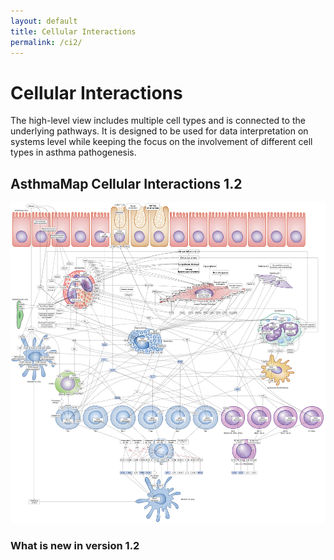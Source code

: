 ```yaml
---
layout: default
title: Cellular Interactions
permalink: /ci2/
---
```


# Cellular Interactions

The high-level view includes multiple cell types and is connected to the underlying pathways. It is designed to be used for data interpretation on systems level while keeping the focus on the involvement of different cell types in asthma pathogenesis.  

## AsthmaMap Cellular Interactions 1.2

![](/images/ci/AsthmaMapCI-V1.2-pathol.png)

### What is new in version 1.2
